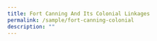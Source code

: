 ```yaml
---
title: Fort Canning And Its Colonial Linkages
permalink: /sample/fort-canning-colonial
description: ""
---
```


